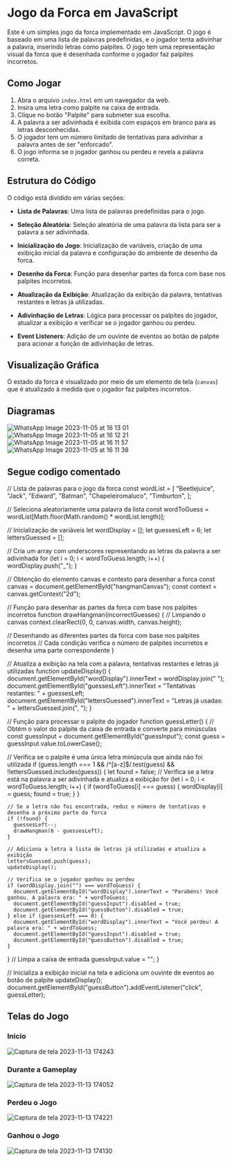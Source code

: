 # Jogo da Forca em JavaScript

Este é um simples jogo da forca implementado em JavaScript. O jogo é baseado em uma lista de palavras predefinidas, e o jogador tenta adivinhar a palavra, inserindo letras como palpites. O jogo tem uma representação visual da forca que é desenhada conforme o jogador faz palpites incorretos.

## Como Jogar

1. Abra o arquivo `index.html` em um navegador da web.
2. Insira uma letra como palpite na caixa de entrada.
3. Clique no botão "Palpite" para submeter sua escolha.
4. A palavra a ser adivinhada é exibida com espaços em branco para as letras desconhecidas.
5. O jogador tem um número limitado de tentativas para adivinhar a palavra antes de ser "enforcado".
6. O jogo informa se o jogador ganhou ou perdeu e revela a palavra correta.

## Estrutura do Código

O código está dividido em várias seções:

- **Lista de Palavras**: Uma lista de palavras predefinidas para o jogo.

- **Seleção Aleatória**: Seleção aleatória de uma palavra da lista para ser a palavra a ser adivinhada.

- **Inicialização do Jogo**: Inicialização de variáveis, criação de uma exibição inicial da palavra e configuração do ambiente de desenho da forca.

- **Desenho da Forca**: Função para desenhar partes da forca com base nos palpites incorretos.

- **Atualização da Exibição**: Atualização da exibição da palavra, tentativas restantes e letras já utilizadas.

- **Adivinhação de Letras**: Lógica para processar os palpites do jogador, atualizar a exibição e verificar se o jogador ganhou ou perdeu.

- **Event Listeners**: Adição de um ouvinte de eventos ao botão de palpite para acionar a função de adivinhação de letras.

## Visualização Gráfica

O estado da forca é visualizado por meio de um elemento de tela (`canvas`) que é atualizado à medida que o jogador faz palpites incorretos.

## Diagramas 

![WhatsApp Image 2023-11-05 at 16 13 01](https://github.com/ErickFGalvez/JogoDaForca/assets/128325280/f31ee59c-6a01-4c14-ac2a-e6aa47154401)
![WhatsApp Image 2023-11-05 at 16 12 21](https://github.com/ErickFGalvez/JogoDaForca/assets/128325280/bac4483f-cc2b-4e2d-a974-dd4762aba132)
![WhatsApp Image 2023-11-05 at 16 11 57](https://github.com/ErickFGalvez/JogoDaForca/assets/128325280/ae67143d-1188-4fdc-bbc5-68bca717f8da)
![WhatsApp Image 2023-11-05 at 16 11 38](https://github.com/ErickFGalvez/JogoDaForca/assets/128325280/22e28697-c6e2-4664-b4c0-69e5149ac29b)

## Segue codigo comentado

// Lista de palavras para o jogo da forca
const wordList = [
  "Beetlejuice",
  "Jack",
  "Edward",
  "Batman",
  "Chapeleiromaluco",
  "Timburton",
];

// Seleciona aleatoriamente uma palavra da lista
const wordToGuess = wordList[Math.floor(Math.random() * wordList.length)];

// Inicialização de variáveis
let wordDisplay = [];
let guessesLeft = 6;
let lettersGuessed = [];

// Cria um array com underscores representando as letras da palavra a ser adivinhada
for (let i = 0; i < wordToGuess.length; i++) {
  wordDisplay.push("_");
}

// Obtenção do elemento canvas e contexto para desenhar a forca
const canvas = document.getElementById("hangmanCanvas");
const context = canvas.getContext("2d");

// Função para desenhar as partes da forca com base nos palpites incorretos
function drawHangman(incorrectGuesses) {
  // Limpando o canvas
  context.clearRect(0, 0, canvas.width, canvas.height);

  // Desenhando as diferentes partes da forca com base nos palpites incorretos
  // Cada condição verifica o número de palpites incorretos e desenha uma parte correspondente
}

// Atualiza a exibição na tela com a palavra, tentativas restantes e letras já utilizadas
function updateDisplay() {
  document.getElementById("wordDisplay").innerText = wordDisplay.join(" ");
  document.getElementById("guessesLeft").innerText = "Tentativas restantes: " + guessesLeft;
  document.getElementById("lettersGuessed").innerText = "Letras já usadas: " + lettersGuessed.join(", ");
}

// Função para processar o palpite do jogador
function guessLetter() {
  // Obtém o valor do palpite da caixa de entrada e converte para minúsculas
  const guessInput = document.getElementById("guessInput");
  const guess = guessInput.value.toLowerCase();

  // Verifica se o palpite é uma única letra minúscula que ainda não foi utilizada
  if (guess.length === 1 && /^[a-z]$/.test(guess) && !lettersGuessed.includes(guess)) {
    let found = false;
    // Verifica se a letra está na palavra a ser adivinhada e atualiza a exibição
    for (let i = 0; i < wordToGuess.length; i++) {
      if (wordToGuess[i] === guess) {
        wordDisplay[i] = guess;
        found = true;
      }
    }

    // Se a letra não foi encontrada, reduz o número de tentativas e desenha a próxima parte da forca
    if (!found) {
      guessesLeft--;
      drawHangman(6 - guessesLeft);
    }

    // Adiciona a letra à lista de letras já utilizadas e atualiza a exibição
    lettersGuessed.push(guess);
    updateDisplay();

    // Verifica se o jogador ganhou ou perdeu
    if (wordDisplay.join("") === wordToGuess) {
      document.getElementById("wordDisplay").innerText = "Parabéns! Você ganhou. A palavra era: " + wordToGuess;
      document.getElementById("guessInput").disabled = true;
      document.getElementById("guessButton").disabled = true;
    } else if (guessesLeft === 0) {
      document.getElementById("wordDisplay").innerText = "Você perdeu! A palavra era: " + wordToGuess;
      document.getElementById("guessInput").disabled = true;
      document.getElementById("guessButton").disabled = true;
    }
  }
  // Limpa a caixa de entrada
  guessInput.value = "";
}

// Inicializa a exibição inicial na tela e adiciona um ouvinte de eventos ao botão de palpite
updateDisplay();
document.getElementById("guessButton").addEventListener("click", guessLetter);

## Telas do Jogo

### Inicio 
![Captura de tela 2023-11-13 174243](https://github.com/ErickFGalvez/JogoDaForca/assets/128325280/f96f61eb-b739-45be-85d8-af4596030334)

### Durante a Gameplay
![Captura de tela 2023-11-13 174052](https://github.com/ErickFGalvez/JogoDaForca/assets/128325280/b60bd17d-845a-4d13-9565-3e7bdde966c8)

### Perdeu o Jogo
![Captura de tela 2023-11-13 174221](https://github.com/ErickFGalvez/JogoDaForca/assets/128325280/963f9b89-7176-4422-b7c1-e740dd563ff7)

### Ganhou o Jogo
![Captura de tela 2023-11-13 174130](https://github.com/ErickFGalvez/JogoDaForca/assets/128325280/82cd3823-36ed-47e8-aba1-29c5bd34ae87)
